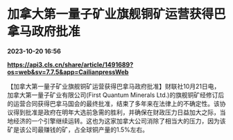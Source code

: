 # 加拿大第一量子矿业旗舰铜矿运营获得巴拿马政府批准

**2023-10-20 16:56**

**https://api3.cls.cn/share/article/1491689?os=web&sv=7.7.5&app=CailianpressWeb**

【加拿大第一量子矿业旗舰铜矿运营获得巴拿马政府批准】财联社10月21日电，加拿大第一量子矿业有限公司(First Quantum Minerals Ltd.)的旗舰铜矿经修订后的运营合同获得巴拿马国会的最终批准，结束了多年来在法律上的不确定性。该协议得到批准是政府在明年大选前急需的胜利，并确保在财政压力日益加大之际，当地经济的一个引擎继续运转。这也为这家加拿大公司消除了相当大的压力，因为该矿是该公司最赚钱的矿，占全球铜产量的1.5%左右。